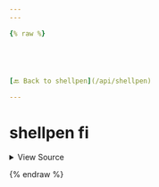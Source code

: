 ```yaml
---
---

{% raw %}





[🔙 Back to shellpen](/api/shellpen)

---
```








<!-- Todo, if there are no subcommands under the child commands, use a smaller heading size -->

# shellpen fi



<details>
  <summary>View Source</summary>

{% endraw %}
{% highlight sh %}
"fi")
  shellpen indent--
  shellpen writeln "fi"
{% endhighlight %}
{% raw %}

</details>








  
{% endraw %}
